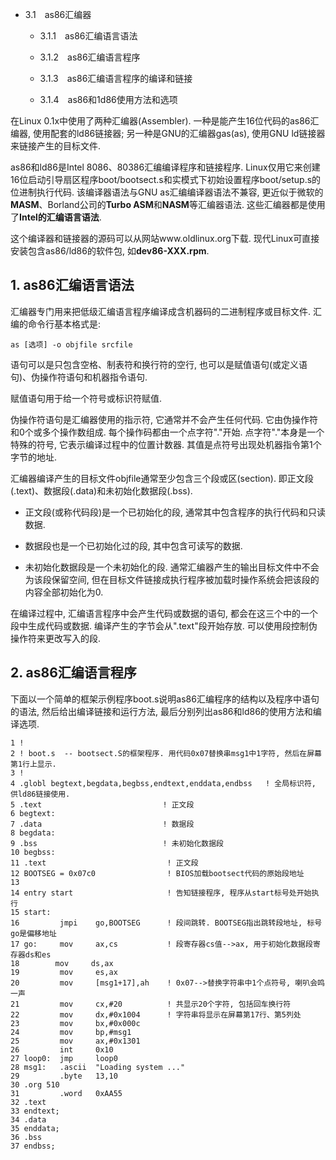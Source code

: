 - 3.1　as86汇编器
 
    - 3.1.1　as86汇编语言语法

    - 3.1.2　as86汇编语言程序

    - 3.1.3　as86汇编语言程序的编译和链接

    - 3.1.4　as86和1d86使用方法和选项
    
在Linux 0.1x中使用了两种汇编器(Assembler). 一种是能产生16位代码的as86汇编器, 使用配套的ld86链接器; 另一种是GNU的汇编器gas(as), 使用GNU ld链接器来链接产生的目标文件. 

as86和ld86是Intel 8086、80386汇编编译程序和链接程序. Linux仅用它来创建16位启动引导扇区程序boot/bootsect.s和实模式下初始设置程序boot/setup.s的位进制执行代码. 该编译器语法与GNU as汇编编译器语法不兼容, 更近似于微软的**MASM**、Borland公司的**Turbo ASM**和**NASM**等汇编器语法. 这些汇编器都是使用了**Intel的汇编语言语法**. 

这个编译器和链接器的源码可以从网站www.oldlinux.org下载. 现代Linux可直接安装包含as86/ld86的软件包, 如**dev86-XXX.rpm**. 

## 1. as86汇编语言语法

汇编器专门用来把低级汇编语言程序编译成含机器码的二进制程序或目标文件. 汇编的命令行基本格式是: 

```
as [选项] -o objfile srcfile
```

语句可以是只包含空格、制表符和换行符的空行, 也可以是赋值语句(或定义语句)、伪操作符语句和机器指令语句. 

赋值语句用于给一个符号或标识符赋值. 

伪操作符语句是汇编器使用的指示符, 它通常并不会产生任何代码. 它由伪操作符和0个或多个操作数组成. 每个操作码都由一个点字符"."开始. 点字符"."本身是一个特殊的符号, 它表示编译过程中的位置计数器. 其值是点符号出现处机器指令第1个字节的地址. 

汇编器编译产生的目标文件objfile通常至少包含三个段或区(section). 即正文段(.text)、数据段(.data)和未初始化数据段(.bss). 

- 正文段(或称代码段)是一个已初始化的段, 通常其中包含程序的执行代码和只读数据. 

- 数据段也是一个已初始化过的段, 其中包含可读写的数据. 

- 未初始化数据段是一个未初始化的段. 通常汇编器产生的输出目标文件中不会为该段保留空间, 但在目标文件链接成执行程序被加载时操作系统会把该段的内容全部初始化为0. 
 
在编译过程中, 汇编语言程序中会产生代码或数据的语句, 都会在这三个中的一个段中生成代码或数据. 编译产生的字节会从".text"段开始存放. 可以使用段控制伪操作符来更改写入的段. 

## 2. as86汇编语言程序

下面以一个简单的框架示例程序boot.s说明as86汇编程序的结构以及程序中语句的语法, 然后给出编译链接和运行方法, 最后分别列出as86和ld86的使用方法和编译选项. 

```
1 !
2 ! boot.s  -- bootsect.S的框架程序. 用代码0x07替换串msg1中1字符, 然后在屏幕第1行上显示. 
3 !
4 .globl begtext,begdata,begbss,endtext,enddata,endbss   ! 全局标识符, 供ld86链接使用. 
5 .text                           ! 正文段
6 begtext:
7 .data                           ! 数据段
8 begdata:
9 .bss                            ! 未初始化数据段
10 begbss:
11 .text                           ! 正文段
12 BOOTSEG = 0x07c0                ! BIOS加载bootsect代码的原始段地址
13 
14 entry start                     ! 告知链接程序, 程序从start标号处开始执行
15 start:
16         jmpi    go,BOOTSEG      ! 段间跳转. BOOTSEG指出跳转段地址, 标号go是偏移地址
17 go:     mov     ax,cs           ! 段寄存器cs值-->ax, 用于初始化数据段寄存器ds和es
18        mov     ds,ax
19         mov     es,ax
20         mov     [msg1+17],ah    ! 0x07-->替换字符串中1个点符号, 喇叭会鸣一声
21         mov     cx,#20          ! 共显示20个字符, 包括回车换行符
22         mov     dx,#0x1004      ! 字符串将显示在屏幕第17行、第5列处
23         mov     bx,#0x000c
24         mov     bp,#msg1
25         mov     ax,#0x1301
26         int     0x10
27 loop0:  jmp     loop0
28 msg1:   .ascii  "Loading system ..."
29         .byte   13,10
30 .org 510
31         .word   0xAA55
32 .text
33 endtext;
34 .data
35 enddata;
36 .bss
37 endbss;
```


